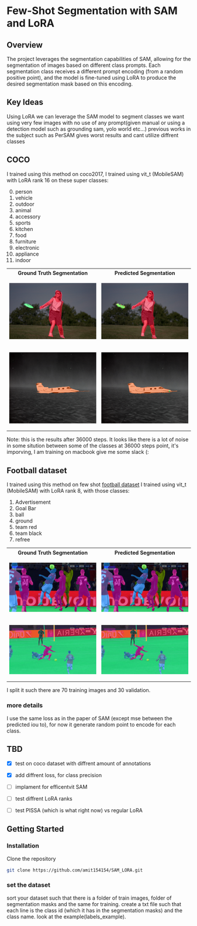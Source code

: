 # Few-Shot Segmentation with SAM and LoRA

## Overview

The project leverages the segmentation capabilities of SAM, allowing for the segmentation of images based on different class prompts. Each segmentation class receives a different prompt encoding (from a random positive point), and the model is fine-tuned using LoRA to produce the desired segmentation mask based on this encoding.

## Key Ideas

Using LoRA we can leverage the SAM model to segment classes we want using very few images with no
use of any prompt(given manual or using a detection model such as grounding sam, yolo world etc...)
previous works in the subject such as PerSAM gives worst results and cant utilize diffrent classes

## COCO

I trained using this method on coco2017,
I trained using vit_t (MobileSAM) with LoRA rank 16
on these super classes:

0. person
1. vehicle
2. outdoor
3. animal
4. accessory
5. sports
6. kitchen
7. food
8. furniture
9. electronic
10. appliance
11. indoor

<table>
<tr>
<th>Ground Truth Segmentation</th>
<th>Predicted Segmentation</th>
</tr>
<tr>
<td>

![Ground Truth](assets/gt_coco_1.png)
</td>
<td>

![Predicted](assets/predicted_coco_1.png)
</td>   
</tr>
<tr>
<td>

![Ground Truth](assets/gt_coco_2.png)
</td>
<td>

![Predicted](assets/predicted_coco_2.png)
</td>   
</tr>

</table>


Note: this is the results after 36000 steps. 
It looks like there is a lot of noise in some sitution between some of the classes at 36000 steps point, it's imporving,
I am training on macbook give me some slack (: 
## Football dataset

I trained using this method on few shot  [football dataset](https://www.kaggle.com/datasets/sadhliroomyprime/football-semantic-segmentation)
I trained using vit_t (MobileSAM) with LoRA rank 8, with those classes:

1. Advertisement
2. Goal Bar
3. ball
4. ground
5. team red
6. team black
7. refree


<table>
<tr>
<th>Ground Truth Segmentation</th>
<th>Predicted Segmentation</th>
</tr>
<tr>
<td>

![Ground Truth](assets/gt_1.png)
</td>
<td>

![Predicted](assets/predicted_1.png)
</td>   
</tr>
<tr>
<td>

![Ground Truth](assets/gt_2.png)
</td>
<td>

![Predicted](assets/predicted_2.png)
</td>   
</tr>

</table>

I split it such there are 70 training images and 30 validation.
### more details

I use the same loss as in the paper of SAM (except mse between the predicted iou to), for now it
generate random point to encode for each class.

## TBD


- [X] test on coco dataset with diffrent amount of annotations
- [X] add diffrent loss, for class precision 
- [ ] implament for efficentvit SAM
- [ ] test diffrent LoRA ranks
- [ ] test PISSA (which is what right now) vs regular LoRA


## Getting Started

### Installation

Clone the repository
```bash
git clone https://github.com/amit154154/SAM_LORA.git
```

### set the dataset

sort your dataset such that there is a folder of train images, folder of segmentation masks and the same for training.
create a txt file such that each line is the class id (which it has in the segmentation masks) and the class name.
look at the example(labels_example).


